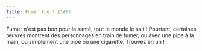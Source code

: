 ```yaml
---
Title: Fumer tue ! (\#8)
---
```


Fumer n'est pas bon pour la santé, tout le monde le sait !
Pourtant, certaines œuvres montrent des personnages en train de fumer, ou avec une pipe à la main, ou simplement une pipe ou une cigarette.
Trouvez en un !
